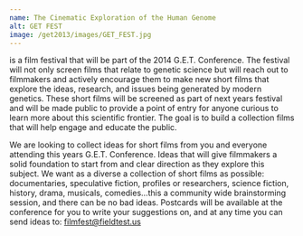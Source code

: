 ```yaml
---
name: The Cinematic Exploration of the Human Genome
alt: GET FEST
image: /get2013/images/GET_FEST.jpg
---
```

is a film festival that will be part of the 2014 G.E.T. Conference. The festival will not only screen films that relate to genetic science but will reach out to filmmakers and actively encourage them to make new short films that explore the ideas, research, and issues being generated by modern genetics. These short films will be screened as part of next years festival and will be made public to provide a point of entry for anyone curious to learn more about this scientific frontier. The goal is to build a collection films that will help engage and educate the public.

We are looking to collect ideas for short films from you and everyone attending this years G.E.T. Conference. Ideas that will give filmmakers a solid foundation to start from and clear direction as they explore this subject. We want as a diverse a collection of short films as possible: documentaries, speculative fiction, profiles or researchers, science fiction, history, drama, musicals, comedies…this a community wide brainstorming session, and there can be no bad ideas. Postcards will be available at the conference for you to write your suggestions on, and at any time you can send ideas to: filmfest@fieldtest.us
